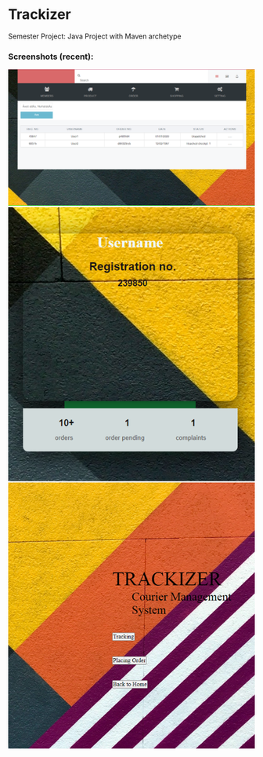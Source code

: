 # Trackizer

Semester Project: Java Project with Maven archetype

### Screenshots (recent):
![admin](assets/adminpanel.PNG) ![user](assets/userpanel.PNG) ![home](assets/home.PNG)
